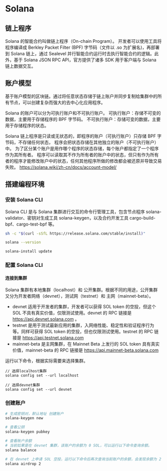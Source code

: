 # Solana

## 链上程序

Solana 的智能合约叫做链上程序（On-chain Program）。
开发者可以使用工具将程序编译成 Berkley Packet Filter (BPF) 字节码（文件以 .so 为扩展名)，再部署到 Solana 链上，通过 Sealevel 并行智能合约运行时去执行智能合约的逻辑。此外，基于 Solana JSON RPC API，官方提供了诸多 SDK 用于客户端与 Solana 链上数据交互。


## 账户模型

基于账户模型的区块链。通过将任意状态存储于链上账户并同步复制给集群中的所有节点，可以创建复杂而强大的去中心化应用程序。

Solana 的账户可以分为可执行账户和不可执行账户。
可执行账户：存储不可变的数据，主要用于存储程序的 BPF 字节码。
不可执行账户：存储可变的数据，主要用于存储程序的状态。

Solana 链上程序是只读或无状态的，即程序的账户（可执行账户）只存储 BPF 字节码，不存储任何状态，
程序会把状态存储在其他独立的账户（不可执行账户）中。
为了区分某个账户是用作哪个程序的状态存储，每个账户都指定了一个程序作为其所有者。
程序可以读取其不作为所有者的账户中的状态，但只有作为所有者的程序才能修改账户中的状态，任何其他程序所做的修改都会被还原并导致交易失败。
https://solana.wiki/zh-cn/docs/account-model/

## 搭建编程环境

### 安装 Solana CLI

Solana CLI 是与 Solana 集群进行交互的命令行管理工具，包含节点程序 solana-validator、密钥对生成工具 solana-keygen，以及合约开发工具 cargo-build-bpf、cargo-test-bpf 等。

```sh
sh -c "$(curl -sSfL https://release.solana.com/stable/install)"

solana --version

solana-install update
```

### 配置 Solana CLI

#### 连接到集群

Solana 集群有本地集群（localhost）和 公开集群。根据不同的用途，公开集群又分为开发者网络（devnet），测试网（testnet）和 主网（mainnet-beta）。

- devnet 适用于开发者的集群，开发者可以获得 SOL token 的空投，但这个 SOL 不具有真实价值，仅限测试使用。devnet 的 RPC 链接是 https://api.devnet.solana.com 。
- testnet 是用于测试最新应用的集群，入网络性能、稳定性和验证程序行为等。同样可获得 SOL token 的空投，但也仅限测试使用。testnet 的 RPC 链接是 https://api.testnet.solana.com
- mainnet-beta 是主网集群，在 Mainnet Beta 上发行的 SOL token 具有真实价值，mainnet-beta 的 RPC 链接是 https://api.mainnet-beta.solana.com

运行以下命令，根据实际需要来选择集群。

```
// 选择localhost集群
solana config set --url localhost

// 选择devnet集群
solana config set --url devnet
```

### 创建账户

```sh
# 生成密钥对，默认地址 创建账户
solana-keygen new

# 查看公钥
solana-keygen pubkey

# 查看账户余额
# 当前如果是在 devnet 集群，该账户的余额为 0 SOL，可以运行以下命令查询余额。
solana balance

# 在 devnet 上申请 SOL 空投，运行以下命令后再次查询当前账户的余额，会发现余额为 2 SOL。
solana airdrop 2

```